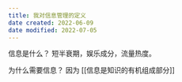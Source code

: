 ```yaml
---
title: 我对信息管理的定义
date created: 2022-06-09
date modified: 2022-07-05
---
```

信息是什么？
短半衰期，娱乐成分，流量热度。

为什么需要信息？
因为 [[信息是知识的有机组成部分]]
